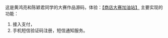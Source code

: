 这是黄鸿亮和陈颖君同学的大赛作品源码，体验：[【商店大赛加油站】](https://fullstackhelper.herokuapp.com/)
主要实现的功能：
1. 接入支付，
2. 手机短信验证码注册，短信通知服务。

